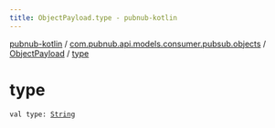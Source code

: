 ```yaml
---
title: ObjectPayload.type - pubnub-kotlin
---
```


[pubnub-kotlin](../../index.html) / [com.pubnub.api.models.consumer.pubsub.objects](../index.html) / [ObjectPayload](index.html) / [type](./type.html)

# type

`val type: `[`String`](https://kotlinlang.org/api/latest/jvm/stdlib/kotlin/-string/index.html)